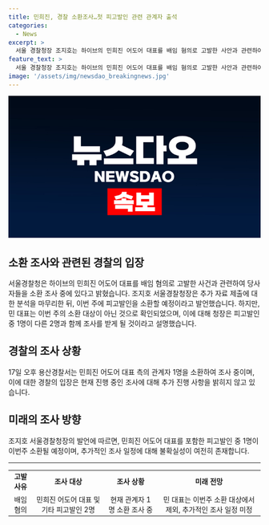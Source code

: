 ```yaml
---
title: 민희진, 경찰 소환조사…첫 피고발인 관련 관계자 출석
categories:
  - News
excerpt: >
  서울 경찰청장 조지호는 하이브의 민희진 어도어 대표를 배임 혐의로 고발한 사안과 관련하여 이번 주 소환할 예정이라고 밝혔다. 경찰은 이미 관계자 1명을 소환하여 조사를 벌이고 있으며, 추가 자료를 분석한 뒤 다른 피고발인을 소환할 예정이라고 전했다. 민 대표는 이번 주 소환 대상은 아니며, 나머지 2명 중 1명이 조사를 받을 것으로 알려졌다.
feature_text: >
  서울 경찰청장 조지호는 하이브의 민희진 어도어 대표를 배임 혐의로 고발한 사안과 관련하여 이번 주 소환할 예정이라고 밝혔다. 경찰은 이미 관계자 1명을 소환하여 조사를 벌이고 있으며, 추가 자료를 분석한 뒤 다른 피고발인을 소환할 예정이라고 전했다. 민 대표는 이번 주 소환 대상은 아니며, 나머지 2명 중 1명이 조사를 받을 것으로 알려졌다.
image: '/assets/img/newsdao_breakingnews.jpg'
---
```


<p><img src="/assets/img/newsdao_breakingnews.jpg" alt="pcversion 속보" /></p>

<h2 data-ke-size="size26">소환 조사와 관련된 경찰의 입장</h2>

<p data-ke-size="size16">서울경찰청은 하이브의 민희진 어도어 대표를 배임 혐의로 고발한 사건과 관련하여 당사자들을 소환 조사 중에 있다고 밝혔습니다. 조지호 서울경찰청장은 추가 자료 제출에 대한 분석을 마무리한 뒤, 이번 주에 피고발인을 소환할 예정이라고 발언했습니다. 하지만, 민 대표는 이번 주의 소환 대상이 아닌 것으로 확인되었으며, 이에 대해 청장은 피고발인 중 1명이 다른 2명과 함께 조사를 받게 될 것이라고 설명했습니다.</p>

<h2 data-ke-size="size26">경찰의 조사 상황</h2>

<p data-ke-size="size16">17일 오후 용산경찰서는 민희진 어도어 대표 측의 관계자 1명을 소환하여 조사 중이며, 이에 대한 경찰의 입장은 현재 진행 중인 조사에 대해 추가 진행 사항을 밝히지 않고 있습니다.</p>

<h2 data-ke-size="size26">미래의 조사 방향</h2>

<p data-ke-size="size16">조지호 서울경찰청장의 발언에 따르면, 민희진 어도어 대표를 포함한 피고발인 중 1명이 이번주 소환될 예정이며, 추가적인 조사 일정에 대해 불확실성이 여전히 존재합니다.</p>

<hr data-ke-size="size16">

<table>
  <tbody>
    <tr>
      <td style="text-align: center; height: 17px;"><b>고발 사유</b></td>
      <td style="text-align: center; height: 17px;"><b>조사 대상</b></td>
      <td style="text-align: center; height: 17px;"><b>조사 상황</b></td>
      <td style="text-align: center; height: 17px;"><b>미래 전망</b></td>
    </tr>
    <tr>
      <td style="text-align: center; height: 17px;">배임 혐의</td>
      <td style="text-align: center; height: 17px;">민희진 어도어 대표 및 기타 피고발인 2명</td>
      <td style="text-align: center; height: 17px;">현재 관계자 1명 소환 조사 중</td>
      <td style="text-align: center; height: 17px;">민 대표는 이번주 소환 대상에서 제외, 추가적인 조사 일정 미정</td>
    </tr>
  </tbody>
</table>

<p data-ke-size="size16">&nbsp;</p>

